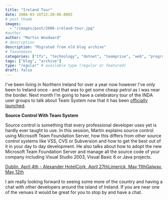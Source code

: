 ```yaml
---
title: "Ireland Tour"
date: 2006-03-16T22:20:00.000Z
# post thumb
images:
  - "/images/post/2006-ireland-tour.jpg"
#author
author: "Martin Woodward"
# description
description: "Migrated from old blog archive"
# Taxonomies
categories: ["tfs", "technology", "dotnet", "teamprise", "web", "programming"]
tags: ["blog", "archive"]
type: "regular" # available type (regular or featured)
draft: false
---
```

I've been living in Northern Ireland for over a year now however I've only been to Ireland once - and that was to get some cheap petrol as I was near the border.  Next month I'm going to have a celebratory tour of the INDA user groups to talk about Team System now that it has been [officially launched](http://blogs.msdn.com/robcaron/archive/2006/03/16/553177.aspx).

**Source Control With Team System**

Source control is something that every professional developer uses yet is hardly ever taught to use.  In this session, Martin explains source control using Microsoft Team Foundation Server, how this differs from other source control systems like VSS, CVS or Subversion and how to get the best out of it in your day to day development.  He also talks about how to adopt the new Microsoft Team Foundation Server and manage all the source code of your company including Visual Studio 2003, Visual Basic 6 or Java projects.

[Dublin, April 4th - Alexander Hotel](http://developers.ie/session.aspx?s=44)[Cork, April 27th](http://developers.ie/session.aspx?s=47)[Limerick, May 11th](http://developers.ie/session.aspx?s=48)[Galway, May 12th](http://developers.ie/session.aspx?s=46)

I am really looking forward to seeing some more of the country and having a chat with other developers around the island of Ireland.  If you are near one of the venues it would be great for you to stop by and have a chat.